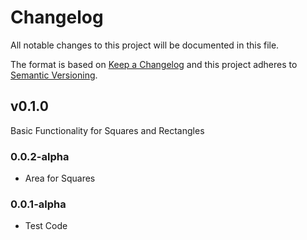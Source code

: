 # Changelog
All notable changes to this project will be documented in this file.

The format is based on [Keep a Changelog](http://keepachangelog.com/en/1.0.0/)
and this project adheres to [Semantic Versioning](http://semver.org/spec/v2.0.0.html).

## v0.1.0
Basic Functionality for Squares and Rectangles

### 0.0.2-alpha
- Area for Squares

### 0.0.1-alpha
- Test Code